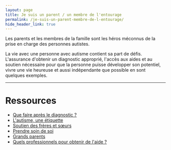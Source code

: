 ```yaml
---
layout: page
title: Je suis un parent / un membre de l'entourage
permalink: /je-suis-un-parent-membre-de-l-entourage/
hide_header_link: true
---
```


Les parents et les membres de la famille sont les héros méconnus de la prise en charge des personnes autistes.

La vie avec une personne avec autisme contient sa part de défis.
L'assurance d'obtenir un diagnostic approprié, l'accès aux aides et au
soutien nécessaire pour que la personne puisse développer son potentiel, vivre une vie heureuse et aussi indépendante que possible en sont quelques exemples.

---

# Ressources

 - [Que faire après le diagnostic ?](/je-suis-un-parent-membre-de-l-entourage/apres-le-diagnostic)
 - [L'autisme, une étiquette](/je-suis-un-parent-membre-de-l-entourage/l-autisme-une-etiquette)
 - [Soutien des frères et sœurs](/je-suis-un-parent-membre-de-l-entourage/soutien-des-freres-et-soeurs)
 - [Prendre soin de soi](/je-suis-un-parent-membre-de-l-entourage/prendre-soin-de-soi)
 - [Grands parents](/je-suis-un-parent-membre-de-l-entourage/grands-parents)
 - [Quels professionnels pour obtenir de l'aide ?](/je-suis-un-parent-membre-de-l-entourage/quels-professionnels-pour-obtenir-de-laide)
